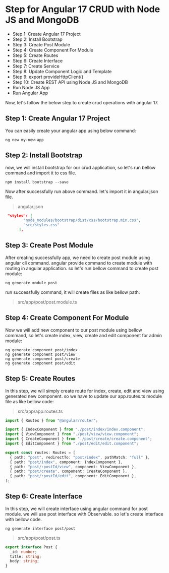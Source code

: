 # Step for Angular 17 CRUD with Node JS and MongoDB

- Step 1: Create Angular 17 Project
- Step 2: Install Bootstrap
- Step 3: Create Post Module
- Step 4: Create Component For Module
- Step 5: Create Routes
- Step 6: Create Interface
- Step 7: Create Service
- Step 8: Update Component Logic and Template
- Step 9: export provideHttpClient()
- Step 10: Create REST API using Node JS and MongoDB
- Run Node JS App
- Run Angular App

Now, let's follow the below step to create crud operations with angular 17.

## Step 1: Create Angular 17 Project

You can easily create your angular app using below command:

```
ng new my-new-app
```

## Step 2: Install Bootstrap

now, we will install bootstrap for our crud application, so let's run bellow command and import it to css file.

```
npm install bootstrap --save
```

Now after successfully run above command. let's import it in angular.json file.

> angular.json

```json
 "styles": [
        "node_modules/bootstrap/dist/css/bootstrap.min.css",
        "src/styles.css"
      ],
```

## Step 3: Create Post Module

After creating successfully app, we need to create post module using angular cli command. angular provide command to create module with routing in angular application. so let's run bellow command to create post module:

```
ng generate module post
```

run successfully command, it will create files as like bellow path:

> src/app/post/post.module.ts

## Step 4: Create Component For Module

Now we will add new component to our post module using bellow command, so let's create index, view, create and edit component for admin module:

```
ng generate component post/index
ng generate component post/view
ng generate component post/create
ng generate component post/edit
```

## Step 5: Create Routes

In this step, we will simply create route for index, create, edit and view using generated new component. so we have to update our app.routes.ts module file as like bellow code:

> src/app/app.routes.ts

```ts
import { Routes } from "@angular/router";

import { IndexComponent } from "./post/index/index.component";
import { ViewComponent } from "./post/view/view.component";
import { CreateComponent } from "./post/create/create.component";
import { EditComponent } from "./post/edit/edit.component";

export const routes: Routes = [
  { path: "post", redirectTo: "post/index", pathMatch: "full" },
  { path: "post/index", component: IndexComponent },
  { path: "post/:postId/view", component: ViewComponent },
  { path: "post/create", component: CreateComponent },
  { path: "post/:postId/edit", component: EditComponent },
];
```

## Step 6: Create Interface

In this step, we will create interface using angular command for post module. we will use post interface with Observable. so let's create interface with bellow code.

```
ng generate interface post/post
```

> src/app/post/post.ts

```ts
export interface Post {
  _id: number;
  title: string;
  body: string;
}
```
